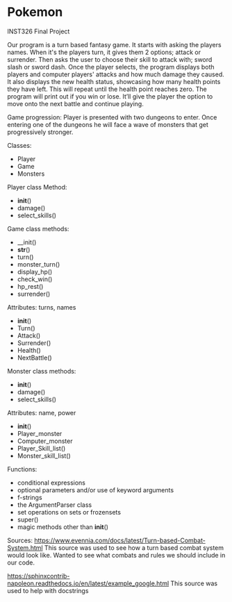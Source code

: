 # Pokemon

INST326 Final Project

Our program is a turn based fantasy game. It starts with asking the players names. When it's the players turn,
it gives them 2 options; attack or surrender. Then asks the user to choose their skill to attack with; sword slash 
or sword dash. Once the player selects, the program displays both players and computer players' attacks and how much 
damage they caused. It also displays the new health status, showcasing how many health points they have left. This
will repeat until the health point reaches zero. The program will print out if you win or lose. It’ll give the player 
the option to move onto the next battle and continue playing. 

Game progression: 
Player is presented with two dungeons to enter. Once entering one of the dungeons he will face a wave of monsters that
get progressively stronger. 

Classes:
- Player
- Game
- Monsters

Player class Method:
- __init__()
- damage()
- select_skills()

Game class methods:
- __init()
- __str__()
- turn()
- monster_turn()
- display_hp()
- check_win()
- hp_rest()
- surrender()

Attributes: turns, names
- __init__()
- Turn()
- Attack()
- Surrender()
- Health()
- NextBattle()

Monster class methods:
- __init__()
- damage()
- select_skills()

Attributes: name, power
- __init__()
- Player_monster
- Computer_monster
- Player_Skill_list()
- Monster_skill_list()

Functions:
- conditional expressions
- optional parameters and/or use of keyword arguments
- f-strings
- the ArgumentParser class
- set operations on sets or frozensets
- super()
- magic methods other than __init__()
 
Sources:
https://www.evennia.com/docs/latest/Turn-based-Combat-System.html 
This source was used to see how a turn based combat system would look like. Wanted to see what combats and 
rules we should include in our code.

https://sphinxcontrib-napoleon.readthedocs.io/en/latest/example_google.html 
This source was used to help with docstrings 








